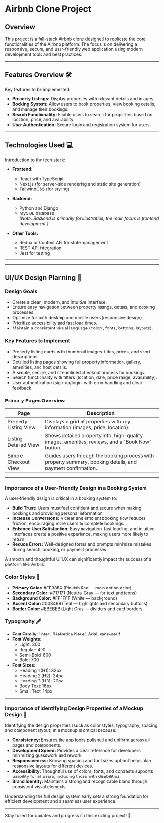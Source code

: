 # Airbnb Clone Project

## Overview
This project is a full-stack Airbnb clone designed to replicate the core functionalities of the Airbnb platform. The focus is on delivering a responsive, secure, and user-friendly web application using modern development tools and best practices.

---

## Features Overview 🛠️
Key features to be implemented:
- **Property Listings:** Display properties with relevant details and images.
- **Booking System:** Allow users to book properties, view booking details, and manage their bookings.
- **Search Functionality:** Enable users to search for properties based on location, price, and availability.
- **User Authentication:** Secure login and registration system for users.


---

## Technologies Used 💻
Introduction to the tech stack:

- **Frontend:**  
  - React with TypeScript  
  - Next.js (for server-side rendering and static site generation)  
  - TailwindCSS (for styling)

- **Backend:**  
  - Python and Django  
  - MySQL database  
  *(Note: Backend is primarily for illustration; the main focus is frontend development.)*

- **Other Tools:**  
  - Redux or Context API for state management  
  - REST API integration  
  - Jest for testing

---

---

## UI/UX Design Planning 🎨

### Design Goals
- Create a clean, modern, and intuitive interface.
- Ensure easy navigation between property listings, details, and booking processes.
- Optimize for both desktop and mobile users (responsive design).
- Prioritize accessibility and fast load times.
- Maintain a consistent visual language (colors, fonts, buttons, layouts).

### Key Features to Implement
- Property listing cards with thumbnail images, titles, prices, and short descriptions.
- Detailed listing pages showing full property information, gallery, amenities, and host details.
- A simple, secure, and streamlined checkout process for bookings.
- Search functionality with filters (location, date, price range, availability).
- User authentication (sign-up/login) with error handling and clear feedback.

### Primary Pages Overview

| Page                   | Description                                                                 |
|-------------------------|-----------------------------------------------------------------------------|
| Property Listing View   | Displays a grid of properties with key information (images, price, location). |
| Listing Detailed View   | Shows detailed property info, high-quality images, amenities, reviews, and a "Book Now" button. |
| Simple Checkout View    | Guides users through the booking process with property summary, booking details, and payment confirmation. |

---

### Importance of a User-Friendly Design in a Booking System
A user-friendly design is critical in a booking system to:
- **Build Trust:** Users must feel confident and secure when making bookings and providing personal information.
- **Increase Conversions:** A clear and efficient booking flow reduces friction, encouraging more users to complete bookings.
- **Enhance User Satisfaction:** Easy navigation, fast loading, and intuitive interfaces create a positive experience, making users more likely to return.
- **Reduce Errors:** Well-designed forms and prompts minimize mistakes during search, booking, or payment processes.

A smooth and thoughtful UI/UX can significantly impact the success of a platform like Airbnb.

### Color Styles 🎨
- **Primary Color:** #FF385C (Pinkish Red — main action color)
- **Secondary Color:** #717171 (Neutral Gray — for text and icons)
- **Background Color:** #FFFFFF (White — background)
- **Accent Color:** #008489 (Teal — highlights and secondary buttons)
- **Border Color:** #EBEBEB (Light Gray — dividers and card borders)

### Typography 🖋️
- **Font Family:** 'Inter', 'Helvetica Neue', Arial, sans-serif
- **Font Weights:**
  - Light: 300
  - Regular: 400
  - Semi-Bold: 600
  - Bold: 700
- **Font Sizes:**
  - Heading 1 (H1): 32px
  - Heading 2 (H2): 24px
  - Heading 3 (H3): 20px
  - Body Text: 16px
  - Small Text: 14px

---

### Importance of Identifying Design Properties of a Mockup Design 🎯
Identifying the design properties (such as color styles, typography, spacing, and component layout) in a mockup is critical because:
- **Consistency:** Ensures the app looks polished and uniform across all pages and components.
- **Development Speed:** Provides a clear reference for developers, minimizing guesswork and rework.
- **Responsiveness:** Knowing spacing and font sizes upfront helps plan responsive layouts for different devices.
- **Accessibility:** Thoughtful use of colors, fonts, and contrasts supports usability for all users, including those with disabilities.
- **Brand Identity:** Maintains a strong and recognizable brand through consistent visual elements.

Understanding the full design system early sets a strong foundation for efficient development and a seamless user experience.

---


Stay tuned for updates and progress on this exciting project! 🚀
